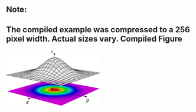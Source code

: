 Note:
-----
The compiled example was compressed to a 256
pixel width. Actual sizes vary.
Compiled Figure
---------------
![Example](Gaussian_Surface.png)

